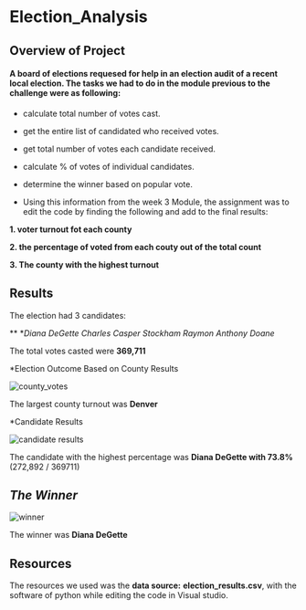 # Election_Analysis
## Overview of Project

####  A board of elections requesed for help in an election audit of a recent local election. The tasks we had to do in the module previous to the challenge were as following:

  * calculate total number of votes cast.
  
  * get the entire list of candidated who received votes.
  
  * get total number of votes each candidate received.
  
  * calculate % of votes of individual candidates.
  
  * determine the winner based on popular vote.
  
  * Using this information from the week 3 Module, the assignment was to edit the code by finding the following and add to the final results:
  
  **1. voter turnout fot each county**
  
  **2. the percentage of voted from each couty out of the total count**
  
  **3. The county with the highest turnout** 
  
  ## Results
  
  The election had 3 candidates:
  
 ** *_Diana DeGette_
  *_Charles Casper Stockham_
  *_Raymon Anthony Doane_**
 
The total votes casted were **369,711**

*Election Outcome Based on County Results

![county_votes](https://user-images.githubusercontent.com/86750935/126926825-35a5c8b9-b6c5-4372-84e7-3d9ef3d78378.PNG)

The largest county turnout was **Denver**

*Candidate Results

![candidate results](https://user-images.githubusercontent.com/86750935/126926958-b099e361-59ba-4198-a4c6-cb70e8b4c3d0.PNG)

The candidate with the highest percentage was **Diana DeGette with 73.8%** (272,892 / 369711)

## **_The Winner_**
  
  ![winner](https://user-images.githubusercontent.com/86750935/126927236-5b90cefe-0750-4e0d-b970-352c0e40f203.PNG)

The winner was **Diana DeGette**
  
## Resources
  
  The resources we used was the **data source:** **election_results.csv**, with the software of python while editing the code in Visual studio. 
  
  
  
